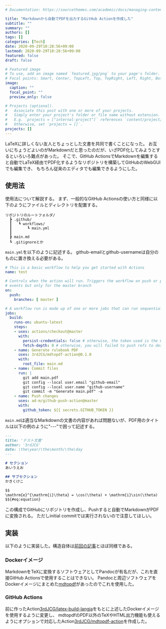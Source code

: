 ```yaml
---
# Documentation: https://sourcethemes.com/academic/docs/managing-content/

title: "Markdownから自動でPDFを出力するGitHub Actionを作成した"
subtitle: ""
summary: ""
authors: []
tags: []
categories: [Tech]
date: 2020-09-29T10:28:56+09:00
lastmod: 2020-09-29T10:28:56+09:00
featured: false
draft: false

# Featured image
# To use, add an image named `featured.jpg/png` to your page's folder.
# Focal points: Smart, Center, TopLeft, Top, TopRight, Left, Right, BottomLeft, Bottom, BottomRight.
image:
  caption: ""
  focal_point: ""
  preview_only: false

# Projects (optional).
#   Associate this post with one or more of your projects.
#   Simply enter your project's folder or file name without extension.
#   E.g. `projects = ["internal-project"]` references `content/project/deep-learning/index.md`.
#   Otherwise, set `projects = []`.
projects: []
---
```


LaTeXに詳しくない友人とちょっとした文書を共同で書くことになった。
お互いにちょうどよいのがMarkdownだと思ったのだが、いざPDF化してみようとするといろいろ難点があった。
そこで、GitHub ActionsでMarkdownを編集すると自動でLaTeX経由でPDF化するようなリポジトリを構築してGitHubのWebGUIでも編集でき、
もちろん従来のエディタでも編集できるようにした。

## 使用法
使用法について解説する。
まず、一般的なGitHub Actionsの使い方と同様に以下のようにファイルとディレクトリを配置する。
```
リポジトリのルートフォルダ/
  ┣ .github/
  ┃   ┗ workflows/
  ┃       ┗ main.yml
  ┃
  ┣ main.md
  ┗ .gitignoreとか
```

```main.yml```を以下のように記述する。
github-emailとgithub-usernameは自分のものに置き換える必要がある。
```yaml
# This is a basic workflow to help you get started with Actions
name: test

# Controls when the action will run. Triggers the workflow on push or pull request
# events but only for the master branch
on:
  push:
    branches: [ master ]

# A workflow run is made up of one or more jobs that can run sequentially or in parallel
jobs:
  build:
    runs-on: ubuntu-latest
    steps:
    - uses: actions/checkout@master
      with:
        persist-credentials: false # otherwise, the token used is the GITHUB_TOKEN, instead of your personal token
        fetch-depth: 0 # otherwise, you will failed to push refs to dest repo
    - name: Generate rulebook PDF
      uses: 3rdJCG/mdtopdf-action@0.1.0
      with:
        root_file: main.md
    - name: Commit files
      run: |
        git add main.pdf
        git config --local user.email "github-email"
        git config --local user.name "github-username"
        git commit -m "Generate main.pdf" -a
    - name: Push changes
      uses: ad-m/github-push-action@master
      with:
        github_token: ${{ secrets.GITHUB_TOKEN }}
```

```main.md```は適当なMarkdownの文書の内容があれば問題ないが、PDF用のタイトルは以下の例のように"---"で囲って記述する。
```markdown
---
title: 'テスト文書'
author: '3rdJCG'
date: \the\year/\the\month/\the\day
---

# セクション
あいうえお

## サブセクション
かきくけこ

$$
\mathrm{e}^{\mathrm{i}\theta} = \cos(\theta) + \mathrm{i}\sin(\theta)
$${#eq:equation}
```

この構成でGitHubにリポジトリを作成し、Pushすると自動でMarkdownがPDFに変換される。
ただしinitial commitでは実行されないので注意してほしい。

## 実装
以下のように実装した。構造自体は[前回の記事](https://3rdjcg.dev/post/latex-github-action/)とほぼ同様である。

### Dockerイメージ
MarkdownをTeXに変換するソフトウェアとしてPandocが有名だが、これを直接GitHub Actionsで使用することはできない。
Pandocと周辺ソフトウェアをDockerイメージにまとめた[mdtopdf](https://github.com/p1ass/mdtopdf)があったのでこれを使用した。

### GitHub Actions
前に作ったAction[3rdJCG/latex-build-langja](https://github.com/3rdJCG/latex-build-langja)をもとに上述したDockerイメージを使用するように変更し、
mdtopdfのPDF以外のTeXやHTML出力機能も使えるようにオプションで対応したAction[3rdJCG/mdtopdf-action](https://github.com/3rdJCG/mdtopdf-action)を作成した。
